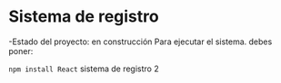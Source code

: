 <h1>Sistema de registro</h1>

-Estado del proyecto: en construcción
Para ejecutar el sistema. debes poner:

```npm install React```
sistema de registro 2
